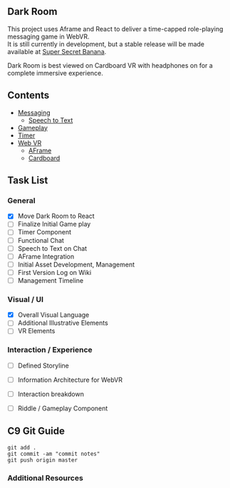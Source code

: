 ## Dark Room

This project uses Aframe and React to deliver a time-capped role-playing messaging game in WebVR. <br>
It is still currently in development, but a stable release will be made available at [Super Secret Banana](http://supersecretbanana.com/darkroom).

Dark Room is best viewed on Cardboard VR with headphones on for a complete immersive experience. <br>

## Contents

- [Messaging](#messaging-component)
  - [Speech to Text](#speech-to-text)
- [Gameplay](#darkroom-gameplay)
- [Timer](#timer-component)                
- [Web VR](#web-VR)
  - [AFrame](#Aframe)
  - [Cardboard](#Cardboard)


## Task List

### General

- [x] Move Dark Room to React
- [ ] Finalize Initial Game play
- [ ] Timer Component
- [ ] Functional Chat
- [ ] Speech to Text on Chat
- [ ] AFrame Integration
- [ ] Initial Asset Development, Management
- [ ] First Version Log on Wiki
- [ ] Management Timeline

### Visual / UI

- [x] Overall Visual Language
- [ ] Additional Illustrative Elements
- [ ] VR Elements

### Interaction / Experience

- [ ] Defined Storyline
- [ ] Information Architecture for WebVR
- [ ] Interaction breakdown
- [ ] Riddle / Gameplay Component


## C9 Git Guide 
 
```
git add .
git commit -am "commit notes"
git push origin master
```
 
### Additional Resources



